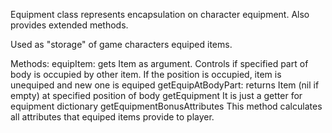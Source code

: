 Equipment class represents encapsulation on character equipment. Also provides extended methods.

Used as "storage" of game characters equiped items.

Methods: 
equipItem:
	gets Item as argument. Controls if specified 	part 	of body is occupied by other item. If 	the position 	is occupied, item is unequiped 	and new one is 	equiped
getEquipAtBodyPart:
	 returns Item (nil if empty) at specified position 	of body
getEquipment
	It is just a getter for equipment dictionary
getEquipmentBonusAttributes
	This method calculates all attributes that 	equiped items provide to player.